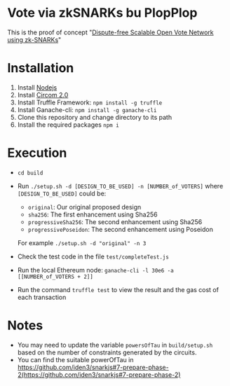 # Vote via zkSNARKs bu PlopPlop

This is the proof of concept "[Dispute-free Scalable Open Vote Network using zk-SNARKs](https://eprint.iacr.org/2022/310)"

# Installation 
 1. Install [Nodejs](https://nodejs.org/)
 2. Install [Circom 2.0](https://docs.circom.io/getting-started/installation/)
 3. Install Truffle Framework:  `npm install -g truffle`
 4. Install Ganache-cli: `npm install -g ganache-cli`
 5. Clone this repository and change directory to its path
 6. Install the required packages `npm i`


# Execution
 - `cd build`
 - Run `./setup.sh -d [DESIGN_TO_BE_USED] -n [NUMBER_of_VOTERS]`
    where `[DESIGN_TO_BE_USED]` could be:
 
	 - `original`: Our original proposed design
	 - `sha256`: The first enhancement using Sha256
	 - `progressiveSha256`: The second enhancement using Sha256
	 - `progressivePoseidon`: The second enhancement using Poseidon

     For example `./setup.sh -d "original" -n 3`

 - Check the test code in the file `test/completeTest.js`
 - Run the local Ethereum node: `ganache-cli -l 30e6 -a [[NUMBER_of_VOTERS + 2]]` 
 - Run the command `truffle test` to view the result and the gas cost of each transaction

 # Notes
 - You may need to update the variable `powersOfTau` in `build/setup.sh` based on the number of constraints generated by the circuits.
 - You can find the suitable powerOfTau in https://github.com/iden3/snarkjs#7-prepare-phase-2(https://github.com/iden3/snarkjs#7-prepare-phase-2)
